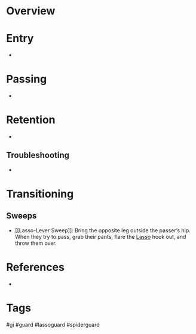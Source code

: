 # Overview
# Entry
- 
# Passing
- 
# Retention
- 
## Troubleshooting
- 
# Transitioning
## Sweeps
- [[Lasso-Lever Sweep]]: Bring the opposite leg outside the passer’s hip. When they try to pass, grab their pants, flare the [Lasso](obsidian://open?vault=Obsidian-BJJ-Notes&file=Guards%2FLasso%20Guard) hook out, and throw them over.
# References
- 
# Tags
#gi #guard #lassoguard #spiderguard 